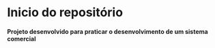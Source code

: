<h1>Inicio do repositório</h1>

<h4>Projeto desenvolvido para praticar o desenvolvimento de um sistema comercial</h4>